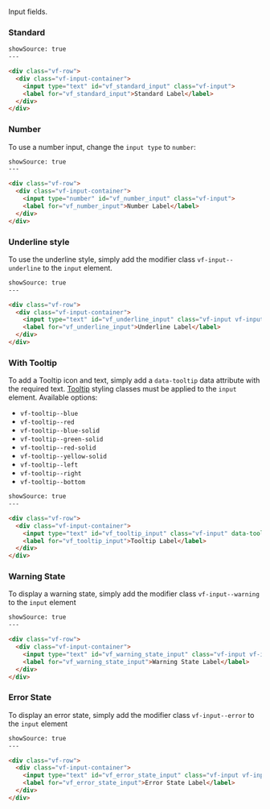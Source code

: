 Input fields.

### Standard


```html
showSource: true
---

<div class="vf-row">
  <div class="vf-input-container">
    <input type="text" id="vf_standard_input" class="vf-input">
    <label for="vf_standard_input">Standard Label</label>
  </div>
</div>
```

### Number

To use a number input, change the `input type` to `number`:

```html
showSource: true
---

<div class="vf-row">
  <div class="vf-input-container">
    <input type="number" id="vf_number_input" class="vf-input">
    <label for="vf_number_input">Number Label</label>
  </div>
</div>
```

### Underline style

To use the underline style, simply add the modifier class `vf-input--underline` to the `input` element.

```html
showSource: true
---

<div class="vf-row">
  <div class="vf-input-container">
    <input type="text" id="vf_underline_input" class="vf-input vf-input--underline">
    <label for="vf_underline_input">Underline Label</label>
  </div>
</div>
```

### With Tooltip

To add a Tooltip icon and text, simply add a `data-tooltip` data attribute with the required text. [Tooltip](/css/tooltip) styling classes must be applied to the `input` element. Available options:

* `vf-tooltip--blue`
* `vf-tooltip--red`
* `vf-tooltip--blue-solid`
* `vf-tooltip--green-solid`
* `vf-tooltip--red-solid`
* `vf-tooltip--yellow-solid`
* `vf-tooltip--left`
* `vf-tooltip--right`
* `vf-tooltip--bottom`


```html
showSource: true
---

<div class="vf-row">
  <div class="vf-input-container">
    <input type="text" id="vf_tooltip_input" class="vf-input" data-tooltip="Tooltip text">
    <label for="vf_tooltip_input">Tooltip Label</label>
  </div>
</div>
```

### Warning State

To display a warning state, simply add the modifier class `vf-input--warning` to the `input` element

```html
showSource: true
---

<div class="vf-row">
  <div class="vf-input-container">
    <input type="text" id="vf_warning_state_input" class="vf-input vf-input--warning">
    <label for="vf_warning_state_input">Warning State Label</label>
  </div>
</div>
```

### Error State

To display an error state, simply add the modifier class `vf-input--error` to the `input` element

```html
showSource: true
---

<div class="vf-row">
  <div class="vf-input-container">
    <input type="text" id="vf_error_state_input" class="vf-input vf-input--error">
    <label for="vf_error_state_input">Error State Label</label>
  </div>
</div>
```